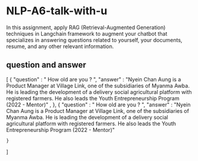 # NLP-A6-talk-with-u
In this assignment, apply RAG (Retrieval-Augmented Generation) techniques in Langchain framework to augment your chatbot that specializes in answering questions related to yourself, your documents, resume, and any other relevant information.


## question and answer
[
    {
        "question" : " How old are you ? ",
        "answer" : "Nyein Chan Aung is a Product Manager at Village Link, one of the subsidiaries of Myanma Awba. He is leading the development of a delivery social agricultural platform with registered farmers. He also leads the Youth Entrepreneurship Program (2022 - Mentor)"
,
    },
    {
        "question" : " How old are you ? ",
        "answer" : "Nyein Chan Aung is a Product Manager at Village Link, one of the subsidiaries of Myanma Awba. He is leading the development of a delivery social agricultural platform with registered farmers. He also leads the Youth Entrepreneurship Program (2022 - Mentor)"

    }
]

